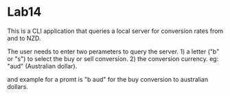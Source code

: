 # Lab14

This is a CLI application that queries a local server for conversion rates from and to NZD.

The user needs to enter two perameters to query the server. 1) a letter ("b" or "s") to select the buy or sell conversion. 2) the conversion currency. eg: "aud" (Australian dollar).

and example for a promt is "b aud" for the buy conversion to australian dollars.
